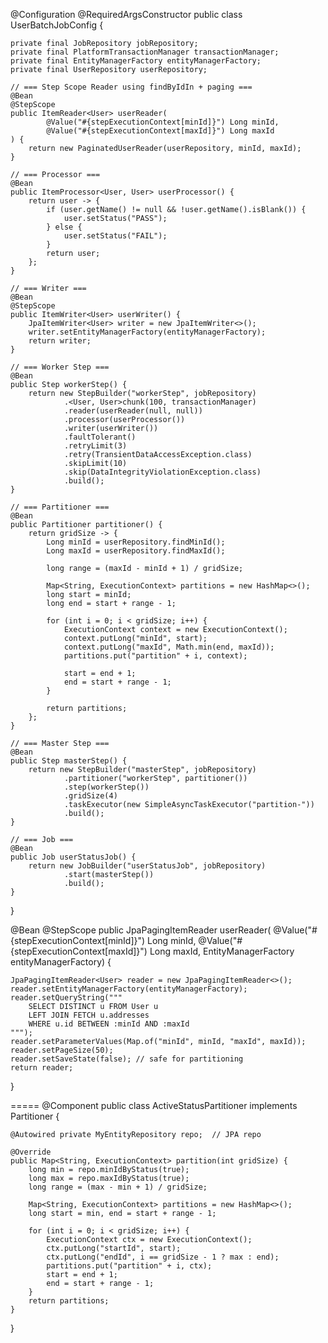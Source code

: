 @Configuration
@RequiredArgsConstructor
public class UserBatchJobConfig {

    private final JobRepository jobRepository;
    private final PlatformTransactionManager transactionManager;
    private final EntityManagerFactory entityManagerFactory;
    private final UserRepository userRepository;

    // === Step Scope Reader using findByIdIn + paging ===
    @Bean
    @StepScope
    public ItemReader<User> userReader(
            @Value("#{stepExecutionContext[minId]}") Long minId,
            @Value("#{stepExecutionContext[maxId]}") Long maxId
    ) {
        return new PaginatedUserReader(userRepository, minId, maxId);
    }

    // === Processor ===
    @Bean
    public ItemProcessor<User, User> userProcessor() {
        return user -> {
            if (user.getName() != null && !user.getName().isBlank()) {
                user.setStatus("PASS");
            } else {
                user.setStatus("FAIL");
            }
            return user;
        };
    }

    // === Writer ===
    @Bean
    @StepScope
    public ItemWriter<User> userWriter() {
        JpaItemWriter<User> writer = new JpaItemWriter<>();
        writer.setEntityManagerFactory(entityManagerFactory);
        return writer;
    }

    // === Worker Step ===
    @Bean
    public Step workerStep() {
        return new StepBuilder("workerStep", jobRepository)
                .<User, User>chunk(100, transactionManager)
                .reader(userReader(null, null))
                .processor(userProcessor())
                .writer(userWriter())
                .faultTolerant()
                .retryLimit(3)
                .retry(TransientDataAccessException.class)
                .skipLimit(10)
                .skip(DataIntegrityViolationException.class)
                .build();
    }

    // === Partitioner ===
    @Bean
    public Partitioner partitioner() {
        return gridSize -> {
            Long minId = userRepository.findMinId();
            Long maxId = userRepository.findMaxId();

            long range = (maxId - minId + 1) / gridSize;

            Map<String, ExecutionContext> partitions = new HashMap<>();
            long start = minId;
            long end = start + range - 1;

            for (int i = 0; i < gridSize; i++) {
                ExecutionContext context = new ExecutionContext();
                context.putLong("minId", start);
                context.putLong("maxId", Math.min(end, maxId));
                partitions.put("partition" + i, context);

                start = end + 1;
                end = start + range - 1;
            }

            return partitions;
        };
    }

    // === Master Step ===
    @Bean
    public Step masterStep() {
        return new StepBuilder("masterStep", jobRepository)
                .partitioner("workerStep", partitioner())
                .step(workerStep())
                .gridSize(4)
                .taskExecutor(new SimpleAsyncTaskExecutor("partition-"))
                .build();
    }

    // === Job ===
    @Bean
    public Job userStatusJob() {
        return new JobBuilder("userStatusJob", jobRepository)
                .start(masterStep())
                .build();
    }
}



@Bean
@StepScope
public JpaPagingItemReader<User> userReader(
        @Value("#{stepExecutionContext[minId]}") Long minId,
        @Value("#{stepExecutionContext[maxId]}") Long maxId,
        EntityManagerFactory entityManagerFactory) {

    JpaPagingItemReader<User> reader = new JpaPagingItemReader<>();
    reader.setEntityManagerFactory(entityManagerFactory);
    reader.setQueryString("""
        SELECT DISTINCT u FROM User u
        LEFT JOIN FETCH u.addresses
        WHERE u.id BETWEEN :minId AND :maxId
    """);
    reader.setParameterValues(Map.of("minId", minId, "maxId", maxId));
    reader.setPageSize(50);
    reader.setSaveState(false); // safe for partitioning
    return reader;
}




=====
@Component
public class ActiveStatusPartitioner implements Partitioner {

    @Autowired private MyEntityRepository repo;  // JPA repo

    @Override
    public Map<String, ExecutionContext> partition(int gridSize) {
        long min = repo.minIdByStatus(true);
        long max = repo.maxIdByStatus(true);
        long range = (max - min + 1) / gridSize;

        Map<String, ExecutionContext> partitions = new HashMap<>();
        long start = min, end = start + range - 1;

        for (int i = 0; i < gridSize; i++) {
            ExecutionContext ctx = new ExecutionContext();
            ctx.putLong("startId", start);
            ctx.putLong("endId", i == gridSize - 1 ? max : end);
            partitions.put("partition" + i, ctx);
            start = end + 1;
            end = start + range - 1;
        }
        return partitions;
    }
}

